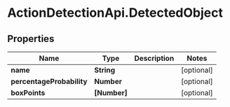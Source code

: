 # ActionDetectionApi.DetectedObject

## Properties

Name | Type | Description | Notes
------------ | ------------- | ------------- | -------------
**name** | **String** |  | [optional] 
**percentageProbability** | **Number** |  | [optional] 
**boxPoints** | **[Number]** |  | [optional] 


